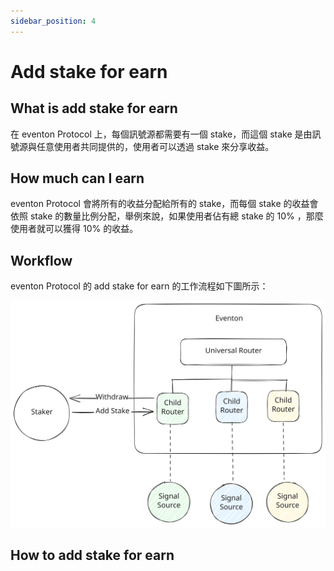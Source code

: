 ```yaml
---
sidebar_position: 4
---
```


# Add stake for earn

## What is add stake for earn

在 eventon Protocol 上，每個訊號源都需要有一個 stake，而這個 stake 是由訊號源與任意使用者共同提供的，使用者可以透過 stake 來分享收益。

## How much can I earn

eventon Protocol 會將所有的收益分配給所有的 stake，而每個 stake 的收益會依照 stake 的數量比例分配，舉例來說，如果使用者佔有總 stake 的 10% ，那麼使用者就可以獲得 10% 的收益。

## Workflow

eventon Protocol 的 add stake for earn 的工作流程如下圖所示：

![eventon add stake for earn Workflow](/img/eventon-add-stake-for-earn-workflow.svg)

## How to add stake for earn
